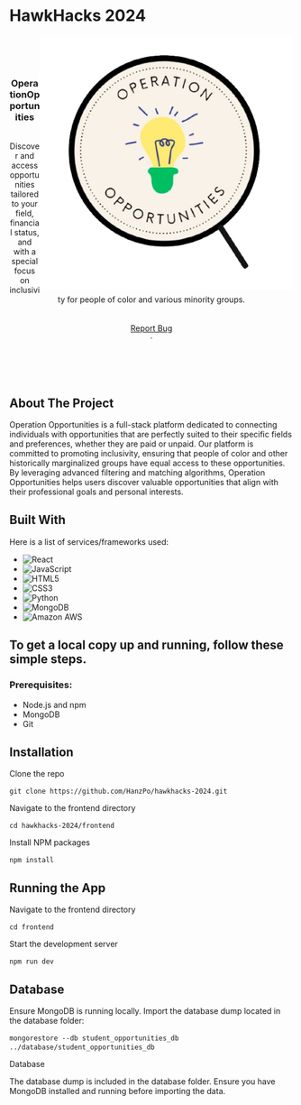# HawkHacks 2024

<img align="right" width="450" src="https://github.com/HanzPo/hawkhacks-2024/blob/main/frontend/public/opportunities-logo.png">
<br />
   <br />
    <br />

<h3 align="center">OperationOpportunities</h3>

  <p align="center">
      <br />
    Discover and access opportunities tailored to your field, financial status, and with a special focus on inclusivity for people of color and various minority groups.
    <br />  <br />
    <br />
    <a href="https://github.com/HanzPo/hawkhacks-2024/issues">Report Bug</a>  <br />
    ·
  </p>
</div>

  <br />
   <br />
    <br />



## About The Project

Operation Opportunities is a full-stack platform dedicated to connecting individuals with opportunities that are perfectly suited to their specific fields and preferences, whether they are paid or unpaid. Our platform is committed to promoting inclusivity, ensuring that people of color and other historically marginalized groups have equal access to these opportunities. By leveraging advanced filtering and matching algorithms, Operation Opportunities helps users discover valuable opportunities that align with their professional goals and personal interests.


## Built With

Here is a list of services/frameworks used:

* ![React]
* ![JavaScript]
* ![HTML5]
* ![CSS3]
* ![Python]
* ![MongoDB]
* ![Amazon AWS](https://img.shields.io/static/v1?style=for-the-badge&message=Amazon+AWS&color=232F3E&logo=Amazon+AWS&logoColor=FFFFFF&label=)



[React]: https://img.shields.io/badge/-ReactJs-61DAFB?logo=react&logoColor=white&style=for-the-badge
[Python]: https://img.shields.io/badge/python-3670A0?style=for-the-badge&logo=python&logoColor=ffdd54
[JavaScript]: https://img.shields.io/badge/javascript-%23323330.svg?style=for-the-badge&logo=javascript&logoColor=%23F7DF1E
[HTML5]: https://img.shields.io/badge/html5-%23E34F26.svg?style=for-the-badge&logo=html5&logoColor=white
[CSS3]: https://img.shields.io/badge/css3-%231572B6.svg?style=for-the-badge&logo=css3&logoColor=white
[MongoDB]: https://img.shields.io/badge/MongoDB-%234ea94b.svg?style=for-the-badge&logo=mongodb&logoColor=white



## To get a local copy up and running, follow these simple steps.

 ### Prerequisites:

* Node.js and npm
* MongoDB
* Git


## Installation
Clone the repo

```
git clone https://github.com/HanzPo/hawkhacks-2024.git
```
Navigate to the frontend directory
```
cd hawkhacks-2024/frontend
```
Install NPM packages
```
npm install
```

## Running the App

Navigate to the frontend directory
```
cd frontend
```
Start the development server
```
npm run dev
```
## Database
Ensure MongoDB is running locally.
Import the database dump located in the database folder:
```
mongorestore --db student_opportunities_db ../database/student_opportunities_db
```
Database

The database dump is included in the database folder. Ensure you have MongoDB installed and running before importing the data.


